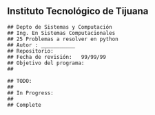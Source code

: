 
## Instituto Tecnológico de Tijuana
    ## Depto de Sistemas y Computación
    ## Ing. En Sistemas Computacionales
    ## 25 Problemas a resolver en python
    ## Autor : ___________
    ## Repositorio: 
    ## Fecha de revisión:   99/99/99   
    ## Objetivo del programa:
    ##   
    
    ## TODO:
    ##
    ## In Progress:
    ##
    ## Complete
    
```
